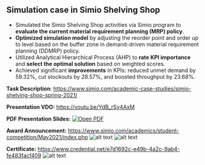 ## Simulation case in Simio Shelving Shop
* Simulated the Simio Shelving Shop activities via Simio program to **evaluate the current material requirement planning (MRP) policy**.
* **Optimized simulation model** by adjusting the reorder point and order up to level based on the buffer zone in demand-driven material requirement planning (DDMRP) policy.
* Utilized Analytical Hierarchical Process (AHP) to **rate KPI importance** and **select the optimal solution** based on weighted scores.
* Achieved significant **improvements** in KPIs: reduced unmet demand by 59.32%, cut stockouts by 28.57%, and boosted throughput by 23.68%.

**Task Description**: https://www.simio.com/academic-case-studies/simio-shelving-shop-spring-2021/

**Presentation VDO:** https://youtu.be/YdB_rSy4AxM

**PDF Presentation Slides:** [![Open PDF](https://github.com/teethavattcp/teethavat_port_data/blob/main/img/badge_pdf.gif)](https://drive.google.com/file/d/1v3cLIyVKjSKIOjJJ75R-OPPTQttsqdnR/view?usp=drive_link)

**Award Announcement:** https://www.simio.com/academics/student-competition/May2021/index.php
![alt text](https://github.com/teethavattcp/teethavat_port_data/blob/main/Projects/202105_SimioSimulationCompetition/img/web1.jpg)
![alt text](https://github.com/teethavattcp/teethavat_port_data/blob/main/Projects/202105_SimioSimulationCompetition/img/web2.jpg)

**Certificate:** https://www.credential.net/e7d1692c-e49b-4a2c-9ab4-fe483facf409
![alt text](https://github.com/teethavattcp/teethavat_port_data/blob/main/Projects/202105_SimioSimulationCompetition/img/CertMay2021.jpg)
